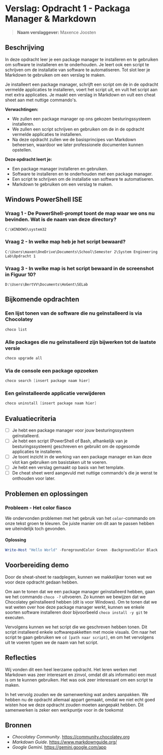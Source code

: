 # Verslag: Opdracht 1 - Packaga Manager & Markdown

> **Naam verslaggever:** Maxence Joosten

## Beschrijving

In deze opdracht leer je een package manager te installeren en te gebruiken om software te installeren en te onderhouden. Je leert ook een script te schrijven om de installatie van software te automatiseren. Tot slot leer je Markdown te gebruiken om een verslag te maken.

Je installeert een package manager, schrijft een script om de in de opdracht vermelde applicaties te installeren, voert het script uit, en vult het script aan met extra applicaties. Je maakt een verslag in Markdown en vult een cheat sheet aan met nuttige commando's.

<strong>Verwachtingen:</strong>

- We zullen een package manager op ons gekozen besturingssysteem installeren.
- We zullen een script schrijven en gebruiken om de in de opdracht vermelde applicaties te installeren.
- Na deze opdracht zullen we de basisprincipes van Markdown beheersen, waardoor we later professionele documenten kunnen opstellen.

<strong>Deze opdracht leert je:</strong>

- Een package manager installeren en gebruiken.
- Software te installeren en te onderhouden met een package manager.
- Een script te schrijven om de installatie van software te automatiseren.
- Markdown te gebruiken om een verslag te maken.

## Windows PowerShell ISE

### Vraag 1 - De PowerShell-prompt toont de map waar we ons nu bevinden. Wat is de naam van deze directory?

`C:\WINDOWS\system32`

### Vraag 2 - In welke map heb je het script bewaard?

`C:\Users\maxen\OneDrive\Documents\School\Semester 2\System Engineering Lab\Opdracht 1`

### Vraag 3 - In welke map is het script bewaard in de screenshot in Figuur 10?

`D:\Users\BertVV\Documents\HoGent\SELab`

## Bijkomende opdrachten

### Een lijst tonen van de software die nu geïnstalleerd is via Chocolatey

```PowerShell
choco list
```

### Alle packages die nu geïnstalleerd zijn bijwerken tot de laatste versie

```PowerShell
choco upgrade all
```

### Via de console een package opzoeken

```PowerShell
choco search [insert package naam hier]
```

### Een geïnstalleerde applicatie verwijderen

```PowerShell
choco uninstall [insert package naam hier]
```

## Evaluatiecriteria

- [ ] Je hebt een package manager voor jouw besturingssysteem geïnstalleerd.
- [ ] Je hebt een script (PowerShell of Bash, afhankelijk van je besturingssysteem) geschreven en gebruikt om de opgesomde applicaties te installeren.
- [ ] Je toont inzicht in de werking van een package manager en kan deze vlot kan gebruiken om basistaken uit te voeren.
- [ ] Je hebt een verslag gemaakt op basis van het template.
- [ ] De cheat sheet werd aangevuld met nuttige commando's die je wenst te onthouden voor later.

## Problemen en oplossingen

### Probleem - Het color fiasco

We ondervonden problemen met het gebruik van het `color`-commando om onze tekst groen te kleuren. De juiste manier om dit aan te passen hebben we uiteindelijk toch gevonden.

#### Oplossing

```PowerShell
Write-Host "Hello World" -ForegroundColor Green -BackgroundColor Black
```

## Voorbereiding demo

Door de sheat-sheet te raadplegen, kunnen we makkelijker tonen wat we voor deze opdracht gedaan hebben.

Om aan te tonen dat we een package manager geïnstalleerd hebben, gaan we het commando `choco -?` uitvoeren. Zo kunnen we bewijzen dat we Chocolatey geïnstalleerd hebben (dit is voor Windows). Om te tonen dat we wat weten over hoe deze package manager werkt, kunnen we enkele soorten software installeren door bijvoorbeeld `choco install -y git` te executen.

Vervolgens kunnen we het script die we geschreven hebben tonen. Dit script installeerd enkele softwarepakketten met mooie visuals. Om naar het script te gaan gebruiken we `cd [path naar script]`, en om het vervolgens uit te voeren typen we de naam van het script.

## Reflecties

Wij vonden dit een heel leerzame opdracht. Het leren werken met Markdown was zeer interesant en zinvol, omdat dit als informatici een must is om te kunnen gebruiken. Het was ook zeer interessant om een script te maken.

In het vervolg zouden we de samenwerking wat anders aanpakken. We hebben nu de opdracht allemaal appart gemaakt, omdat we niet echt goed wisten hoe we deze opdracht zouden moeten aangepakt hebben. Dit samenwerken is zeker een werkpuntje voor in de toekomst

## Bronnen

- _Chocolatey Community_. https://community.chocolatey.org
- _Markdown Guide_. https://www.markdownguide.org/
- _Google Gemini_. https://gemini.google.com/app

